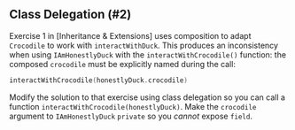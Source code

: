 ## Class Delegation (#2)

Exercise 1 in [Inheritance & Extensions] uses
composition to adapt `Crocodile` to work with `interactWithDuck`.
This produces an inconsistency when using `IAmHonestlyDuck` with the
`interactWithCrocodile()` function: the composed `crocodile` must be explicitly
named during the call:

```kotlin
interactWithCrocodile(honestlyDuck.crocodile)
```

Modify the solution to that exercise using class delegation so you can call a
function `interactWithCrocodile(honestlyDuck)`. Make the `crocodile` argument to
`IAmHonestlyDuck` `private` so you *cannot* expose `field`.